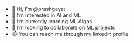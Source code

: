 - 👋 Hi, I’m @prashgayat
- 👀 I’m interested in AI and ML
- 🌱 I’m currently learning ML Algos
- 💞️ I’m looking to collaborate on ML projects
- 📫 You can reach me through my linkedin profile

<!---
prashgayat/prashgayat is a ✨ special ✨ repository because its `README.md` (this file) appears on your GitHub profile.
You can click the Preview link to take a look at your changes.
--->

